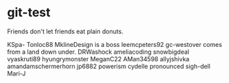 # git-test
Friends don't let friends eat plain donuts.


KSpa-
Tonloc88
MklineDesign is a boss
leemcpeters92
gc-westover comes from a land down under.
DRWashock
ameliacoding
snowbigdeal
vyaskruti89
hyungrymonster
MeganC22
AMan34598
allyjshivka
amandamschermerhorn
jp6882
powerism
cydelle pronounced sigh-dell
Mari-J
